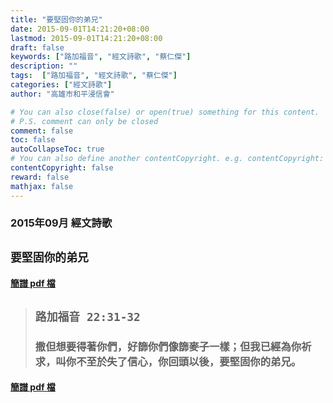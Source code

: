```yaml
---
title: "要堅固你的弟兄"
date: 2015-09-01T14:21:20+08:00
lastmod: 2015-09-01T14:21:20+08:00
draft: false
keywords: ["路加福音", "經文詩歌", "蔡仁傑"]
description: ""
tags:  ["路加福音", "經文詩歌", "蔡仁傑"]
categories: ["經文詩歌"]
author: "高雄市和平浸信會"

# You can also close(false) or open(true) something for this content.
# P.S. comment can only be closed
comment: false
toc: false
autoCollapseToc: true
# You can also define another contentCopyright. e.g. contentCopyright: "This is another copyright."
contentCopyright: false
reward: false
mathjax: false
---
```


### 2015年09月 經文詩歌

## `要堅固你的弟兄`

#### [簡譜 pdf 檔](/pdf-h/h201509.pdf "要堅固你的弟兄")

> ## `路加福音 22:31-32`
> 
> ### 撒但想要得著你們，好篩你們像篩麥子一樣；但我已經為你祈求，叫你不至於失了信心，你回頭以後，要堅固你的弟兄。

#### [簡譜 pdf 檔](/pdf-h/h201509.pdf "要堅固你的弟兄")